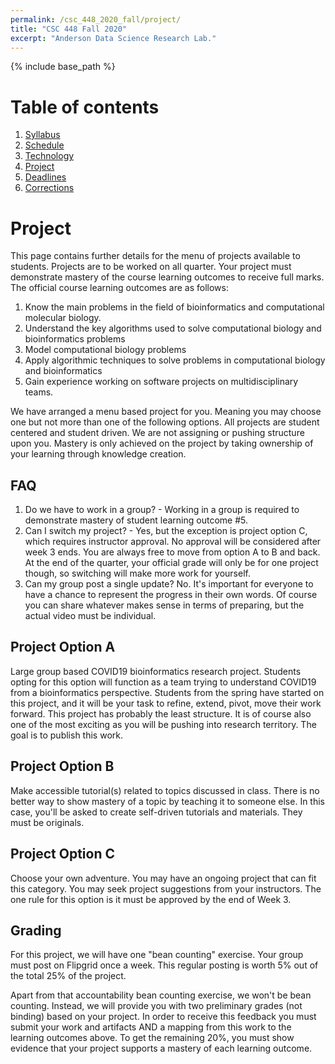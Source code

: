 ```yaml
---
permalink: /csc_448_2020_fall/project/
title: "CSC 448 Fall 2020"
excerpt: "Anderson Data Science Research Lab."
---
```


{% include base_path %}

# Table of contents
1. [Syllabus](/csc_448_2020_fall/)
2. [Schedule](/csc_448_2020_fall/schedule/)
3. [Technology](/csc_448_2020_fall/technology/)
4. [Project](/csc_448_2020_fall/project/)
5. [Deadlines](/csc_448_2020_fall/deadlines/)
6. [Corrections](/csc_448_2020_fall/corrections/)

# Project
This page contains further details for the menu of projects available to students. Projects are to be worked on all quarter. Your project
must demonstrate mastery of the course learning outcomes to receive full marks. The official course learning outcomes are as follows:
1. Know the main problems in the field of bioinformatics and computational molecular biology.
2. Understand the key algorithms used to solve computational biology and bioinformatics problems
3. Model computational biology problems
4. Apply algorithmic techniques to solve problems in computational biology and bioinformatics
5. Gain experience working on software projects on multidisciplinary teams.

We have arranged a menu based project for you. Meaning you may choose one but not more than one of the following options.
All projects are student centered and student driven. We are not assigning or pushing structure upon you. Mastery is only achieved
on the project by taking ownership of your learning through knowledge creation.

## FAQ
1. Do we have to work in a group? - Working in a group is required to demonstrate mastery of student learning outcome #5.
2. Can I switch my project? - Yes, but the exception is project option C, which requires instructor approval. No approval will be
considered after week 3 ends. You are always free to move from option A to B and back. At the end of the quarter, your official grade
will only be for one project though, so switching will make more work for yourself.
3. Can my group post a single update? No. It's important for everyone to have a chance to represent the progress in their own words. Of course you can share whatever makes sense in terms of preparing, but the actual video must be individual.

## Project Option A
Large group based COVID19 bioinformatics research project. Students opting for this option will function as a
team trying to understand COVID19 from a bioinformatics perspective. Students from the spring have started on this project, and it will
be your task to refine, extend, pivot, move their work forward. This project has probably the least structure. It is of course also one of the
most exciting as you will be pushing into research territory. The goal is to publish this work.

## Project Option B
Make accessible tutorial(s) related to topics discussed in class. There is no better way to show mastery of a topic by teaching
it to someone else. In this case, you'll be asked to create self-driven tutorials and materials. They must be originals.

## Project Option C
Choose your own adventure. You may have an ongoing project that can fit this category. You may seek project suggestions from
your instructors. The one rule for this option is it must be approved by the end of Week 3.

## Grading
For this project, we will have one "bean counting" exercise. Your group must post on Flipgrid once a week. This regular posting is worth 5% out of the total 25% of the project.

Apart from that accountability bean counting exercise, we won't be bean counting. Instead, we will provide you with two preliminary grades (not binding) based on your project. In order to receive this feedback you must submit your work and artifacts AND a mapping from this work to the learning outcomes above. To get the remaining 20%, you must show evidence that your project supports a mastery of each learning outcome.
